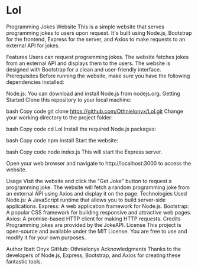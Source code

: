 # Lol

Programming Jokes Website
This is a simple website that serves programming jokes to users upon request. It's built using Node.js, Bootstrap for the frontend, Express for the server, and Axios to make requests to an external API for jokes.

Features
Users can request programming jokes.
The website fetches jokes from an external API and displays them to the users.
The website is designed with Bootstrap for a clean and user-friendly interface.
Prerequisites
Before running the website, make sure you have the following dependencies installed:

Node.js: You can download and install Node.js from nodejs.org.
Getting Started
Clone this repository to your local machine:

bash
Copy code
git clone https://github.com/Othnielonyx/Lol.git
Change your working directory to the project folder:

bash
Copy code
cd Lol
Install the required Node.js packages:

bash
Copy code
npm install
Start the website:

bash
Copy code
node index.js
This will start the Express server.

Open your web browser and navigate to http://localhost:3000 to access the website.

Usage
Visit the website and click the "Get Joke" button to request a programming joke.
The website will fetch a random programming joke from an external API using Axios and display it on the page.
Technologies Used
Node.js: A JavaScript runtime that allows you to build server-side applications.
Express: A web application framework for Node.js.
Bootstrap: A popular CSS framework for building responsive and attractive web pages.
Axios: A promise-based HTTP client for making HTTP requests.
Credits
Programming jokes are provided by the JokeAPI.
License
This project is open-source and available under the MIT License. You are free to use and modify it for your own purposes.

Author
Ibatt Onyx
GitHub: Othnielonyx
Acknowledgments
Thanks to the developers of Node.js, Express, Bootstrap, and Axios for creating these fantastic tools.

